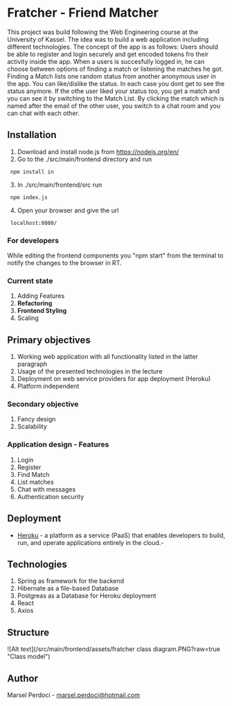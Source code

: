 # Fratcher - Friend Matcher

This project was build following the Web Engineering course at the University of Kassel. The idea was to build a web application
including different technologies. 
The concept of the app is as follows:
Users should be able to register and login securely and get encoded tokens fro their activity inside the app. When a users is succesfully logged in, he can choose between options of finding a match or listening the matches he got. Finding a Match lists one random status from another anonymous user in the app. You can like/dislike the status. In each case you dont get to see the status anymore. If the othe user liked your status too, you get a match and you can see it by switching to the Match List. By clicking the match which is named after the email of the other user, you switch to a chat room and you can chat with each other.

## Installation

1. Download and install node.js from https://nodejs.org/en/
2. Go to the ./src/main/frontend directory and run
```
 npm install in
```
3. In ./src/main/frontend/src run
```
 npm index.js
```
4. Open your browser and give the url
```
 localhost:8080/
```

### For developers

While editing the frontend components you "npm start" from the terminal to notify the changes to the browser in RT.

### Current state

1. Adding Features
2. **Refactoring**
3. **Frontend Styling**
4. Scaling

## Primary objectives

1. Working web application with all functionality listed in the latter paragraph
2. Usage of the presented technologies in the lecture
3. Deployment on web service providers for app deployment (Heroku)
4. Platform independent

### Secondary objective

1. Fancy design
2. Scalability

### Application design - Features
1. Login
2. Register
3. Find Match
4. List matches
5. Chat with messages
6. Authentication security

## Deployment

* [Heroku](https://fratcher-app.herokuapp.com/) - a platform as a service (PaaS) that enables developers to build, run, and operate applications entirely in the cloud.- 

## Technologies

1. Spring as framework for the backend
2. Hibernate as a file-based Database
3. Postgreas as a Database for Heroku deployment
4. React 
5. Axios

## Structure
![Alt text](/src/main/frontend/assets/fratcher class diagram.PNG?raw=true "Class model")

## Author

Marsel Perdoci - marsel.perdoci@hotmail.com 



